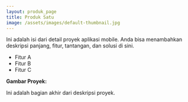 ```yaml
---
layout: produk_page
title: Produk Satu
image: /assets/images/default-thumbnail.jpg
---
```


Ini adalah isi dari detail proyek aplikasi mobile. Anda bisa menambahkan
deskripsi panjang, fitur, tantangan, dan solusi di sini.

* Fitur A
* Fitur B
* Fitur C

**Gambar Proyek:**


Ini adalah bagian akhir dari deskripsi proyek.
